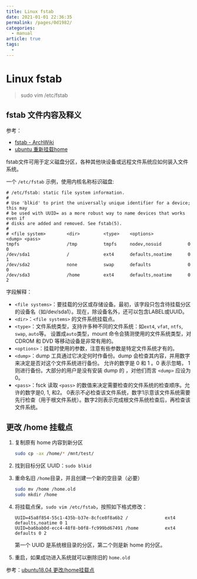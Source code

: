 ```yaml
---
title: Linux fstab
date: 2021-01-01 22:36:35
permalink: /pages/0d1982/
categories: 
  - manual
article: true
tags: 
  - 
---
```

# Linux fstab

> sudo vim /etc/fstab

## fstab 文件内容及释义

参考：

- [fstab - ArchWiki](https://wiki.archlinux.org/index.php/Fstab_(%E7%AE%80%E4%BD%93%E4%B8%AD%E6%96%87))
- [ubuntu 重新挂载home](https://www.cnblogs.com/huapox/p/3509637.html)

fstab文件可用于定义磁盘分区，各种其他块设备或远程文件系统应如何装入文件系统。

一个 `/etc/fstab` 示例，使用内核名称标识磁盘:

```
# /etc/fstab: static file system information.
#
# Use 'blkid' to print the universally unique identifier for a device; this may
# be used with UUID= as a more robust way to name devices that works even if
# disks are added and removed. See fstab(5).
#
# <file system>        <dir>         <type>    <options>             <dump> <pass>
tmpfs                  /tmp          tmpfs     nodev,nosuid          0      0
/dev/sda1              /             ext4      defaults,noatime      0      1
/dev/sda2              none          swap      defaults              0      0
/dev/sda3              /home         ext4      defaults,noatime      0      2
```

字段解释：

- `<file systems>`：要挂载的分区或存储设备。最初，该字段只包含待挂载分区的设备名（如/dev/sda1）。现在，除设备名外，还可以包含LABEL或UUID。
- `<dir>`：`<file systems>` 的文件系统挂载点。
- `<type>`：文件系统类型，支持许多种不同的文件系统：如`ext4`, `vfat`, `ntfs`, `swap`, `auto`等。 设置成`auto`类型，mount 命令会猜测使用的文件系统类型，对 CDROM 和 DVD 等移动设备是非常有用的。
- `<options>`：挂载时使用的参数，注意有些参数是特定文件系统才有的。
- `<dump>`：dump 工具通过它决定何时作备份。dump 会检查其内容，并用数字来决定是否对这个文件系统进行备份。 允许的数字是 0 和 1 。0 表示忽略， 1 则进行备份。大部分的用户是没有安装 dump 的 ，对他们而言 `<dump>` 应设为 0。
- `<pass>`：fsck 读取 `<pass>` 的数值来决定需要检查的文件系统的检查顺序。允许的数字是0, 1, 和2。 0表示不必检查该文件系统，数字1示意该文件系统需要先行检查（用于根文件系统）。数字2则表示完成根文件系统检查后，再检查该文件系统。

## 更改 /home 挂载点

1. 复制原有 home 内容到新分区

   ```sh
   sudo cp -ax /home/* /mnt/test/
   ```

2. 找到目标分区 UUID：`sudo blkid`

3. 重命名旧 `/home`目录，并且创建一个新的空目录（必要）

   ```sh
   sudo mv /home /home.old
   sudo mkdir /home
   ```

4. 将挂载点保，`sudo vim /etc/fstab`，按照如下格式修改：

   ```
   UUID=45a8f854-55c1-435b-b37e-8cfce8f8a6b2 /              ext4    defaults,noatime 0 1
   UUID=ba6bab0d-ecc4-48f8-b0f8-fc999bd67491 /home          ext4    defaults 0 2
   ```

   第一个 UUID 是系统根目录的分区，第二个则是新 home 的分区。

5. 重启，如果成功进入系统就可以删除旧的 `home.old`

参考：[ubuntu18.04 更改/home挂载点](https://blog.csdn.net/u012796629/article/details/100841549)
